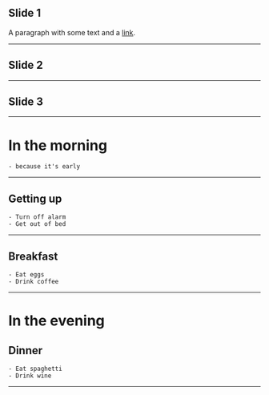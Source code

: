 ## Slide 1
A paragraph with some text and a [link](http://hakim.se).

---

## Slide 2


----


## Slide 3

----

# In the morning

	- because it's early

---

## Getting up

	- Turn off alarm
	- Get out of bed

---

## Breakfast

	- Eat eggs
	- Drink coffee

---

# In the evening

## Dinner

	- Eat spaghetti
	- Drink wine
	
---
